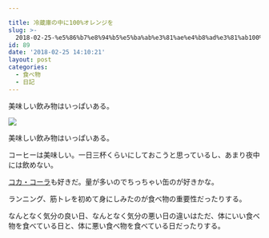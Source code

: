```yaml
---

title: 冷蔵庫の中に100%オレンジを
slug: >-
  2018-02-25-%e5%86%b7%e8%94%b5%e5%ba%ab%e3%81%ae%e4%b8%ad%e3%81%ab100%e3%82%aa%e3%83%ac%e3%83%b3%e3%82%b8%e3%82%92
id: 89
date: '2018-02-25 14:10:21'
layout: post
categories:
  - 食べ物
  - 日記
---
```

 美味しい飲み物はいっぱいある。

   
![](https://cdn-ak.f.st-hatena.com/images/fotolife/p/peipeipe/20190630/20190630172244.jpg)

美味しい飲み物はいっぱいある。

コーヒーは美味しい。一日三杯くらいにしておこうと思っているし、あまり夜中には飲めない。

[コカ・コーラ](http://d.hatena.ne.jp/keyword/%A5%B3%A5%AB%A1%A6%A5%B3%A1%BC%A5%E9)も好きだ。量が多いのでちっちゃい缶のが好きかな。

ランニング、筋トレを初めて身にしみたのが食べ物の重要性だったりする。

なんとなく気分の良い日、なんとなく気分の悪い日の違いはただ、体にいい食べ物を食べている日と、体に悪い食べ物を食べている日だったりする。
